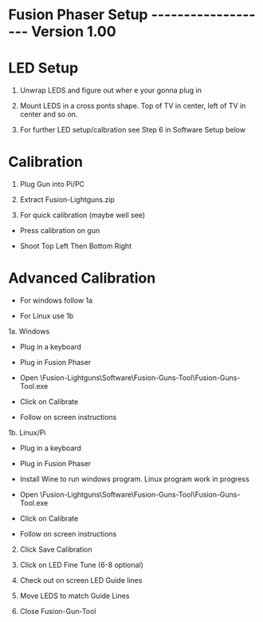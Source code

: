 # Fusion Phaser Setup ------------------- Version 1.00



# LED Setup 

1. Unwrap LEDS and figure out wher e your gonna plug in 

2. Mount LEDS in a cross ponts shape. Top of TV in center, left of TV in center and so on.

3. For further LED setup/calbration see Step 6 in Software Setup below

# Calibration

1. Plug Gun into Pi/PC

2. Extract Fusion-Lightguns.zip

3. For quick calibration (maybe well see)

- Press calibration on gun

- Shoot Top Left Then Bottom Right

# Advanced Calibration

- For windows follow 1a

- For Linux use 1b

1a. Windows

- Plug in a keyboard

- Plug in Fusion Phaser

- Open \Fusion-Lightguns\Software\Fusion-Guns-Tool\Fusion-Guns-Tool.exe

- Click on Calibrate 

- Follow on screen instructions


1b. Linux/Pi

- Plug in a keyboard

- Plug in Fusion Phaser

- Install Wine to run windows program. Linux program work in progress

- Open \Fusion-Lightguns\Software\Fusion-Guns-Tool\Fusion-Guns-Tool.exe

- Click on Calibrate 

- Follow on screen instructions

2. Click Save Calibration

3. Click on LED Fine Tune (6-8 optional)

4. Check out on screen LED Guide lines 

5. Move LEDS to match Guide Lines 

6. Close Fusion-Gun-Tool
